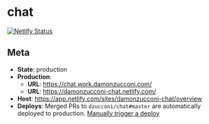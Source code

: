 # chat

[![Netlify Status](https://api.netlify.com/api/v1/badges/2af97901-db98-4813-85d1-3afac7703b71/deploy-status)](https://app.netlify.com/sites/damonzucconi-chat/deploys)

## Meta

- **State**: production
- **Production**:
  - **URL**: https://chat.work.damonzucconi.com/
  - **URL**: https://damonzucconi-chat.netlify.com/
- **Host**: https://app.netlify.com/sites/damonzucconi-chat/overview
- **Deploys**: Merged PRs to `dzucconi/chat#master` are automatically deployed to production. [Manually trigger a deploy](https://app.netlify.com/sites/damonzucconi-chat/deploys)
